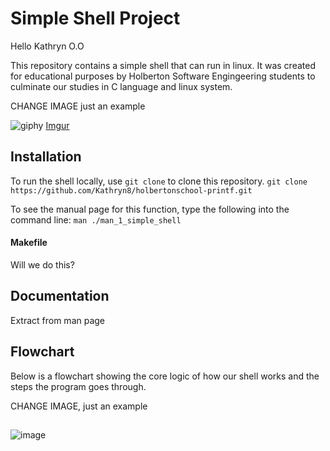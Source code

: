# Simple Shell Project

Hello Kathryn O.O

This repository contains a simple shell that can run in linux. It was created for educational purposes by Holberton Software Engingeering students to culminate our studies in C language and linux system. 

CHANGE IMAGE just an example

![giphy](https://user-images.githubusercontent.com/124347057/229031599-d81f7f28-3740-4fa7-b1fa-7e639661288c.gif)
[Imgur](https://i.imgur.com/jpyxKLr.jpg)

## Installation

To run the shell locally, use `git clone` to clone this repository.
`git clone https://github.com/Kathryn8/holbertonschool-printf.git`

To see the manual page for this function, type the following into the command line:
`man ./man_1_simple_shell`

#### Makefile
Will we do this?

## Documentation
Extract from man page


## Flowchart
Below is a flowchart showing the core logic of how our shell works
and the steps the program goes through.

CHANGE IMAGE, just an example

##
![image](https://user-images.githubusercontent.com/124347057/229001812-5c3381ea-edde-4dc7-813f-228230a882a6.png)
